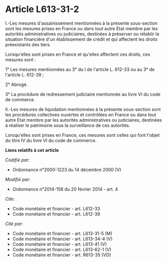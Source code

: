 # Article L613-31-2

I.-Les mesures d'assainissement mentionnées à la présente sous-section sont les mesures prises en France ou dans tout autre
Etat membre par les autorités administratives ou judiciaires, destinées à préserver ou rétablir la situation financière d'un
établissement de crédit et qui affectent les droits préexistants des tiers. 

Lorsqu'elles sont prises en France et qu'elles affectent ces droits, ces mesures sont : 

1° Les mesures mentionnées au 3° du I de l'article L. 612-33 ou au 3° de l'article L. 612-39 ; 

2° Abrogé. 

3° La procédure de redressement judiciaire mentionnée au livre VI du code de commerce. 

II.-Les mesures de liquidation mentionnées à la présente sous-section sont les procédures collectives ouvertes et contrôlées
en France ou dans tout autre Etat membre par les autorités administratives ou judiciaires, destinées à réaliser le patrimoine
sous la surveillance de ces autorités. 

Lorsqu'elles sont prises en France, ces mesures sont celles qui font l'objet du titre IV du livre VI du code de commerce.

**Liens relatifs à cet article**

_Codifié par_:

  - Ordonnance n°2000-1223 du 14 décembre 2000 (V)

_Modifié par_:

  - Ordonnance n°2014-158 du 20 février 2014 - art. 4

_Cite_:

  - Code monétaire et financier - art. L612-33
  - Code monétaire et financier - art. L612-39

_Cité par_:

  - Code monétaire et financier - art. L613-31-5 (M)
  - Code monétaire et financier - art. L613-34-4 (V)
  - Code monétaire et financier - art. L613-41 (V)
  - Code monétaire et financier - art. L613-62-1 (V)
  - Code monétaire et financier - art. R613-35 (VD)
